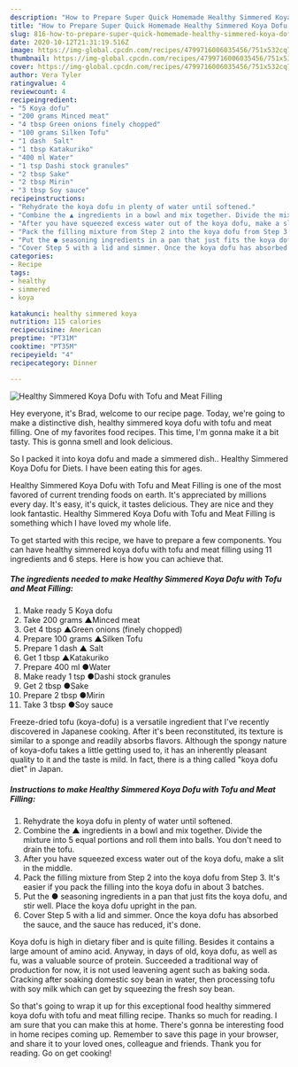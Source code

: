 ```yaml
---
description: "How to Prepare Super Quick Homemade Healthy Simmered Koya Dofu with Tofu and Meat Filling"
title: "How to Prepare Super Quick Homemade Healthy Simmered Koya Dofu with Tofu and Meat Filling"
slug: 816-how-to-prepare-super-quick-homemade-healthy-simmered-koya-dofu-with-tofu-and-meat-filling
date: 2020-10-12T21:31:19.516Z
image: https://img-global.cpcdn.com/recipes/4799716006035456/751x532cq70/healthy-simmered-koya-dofu-with-tofu-and-meat-filling-recipe-main-photo.jpg
thumbnail: https://img-global.cpcdn.com/recipes/4799716006035456/751x532cq70/healthy-simmered-koya-dofu-with-tofu-and-meat-filling-recipe-main-photo.jpg
cover: https://img-global.cpcdn.com/recipes/4799716006035456/751x532cq70/healthy-simmered-koya-dofu-with-tofu-and-meat-filling-recipe-main-photo.jpg
author: Vera Tyler
ratingvalue: 4
reviewcount: 4
recipeingredient:
- "5 Koya dofu"
- "200 grams Minced meat"
- "4 tbsp Green onions finely chopped"
- "100 grams Silken Tofu"
- "1 dash  Salt"
- "1 tbsp Katakuriko"
- "400 ml Water"
- "1 tsp Dashi stock granules"
- "2 tbsp Sake"
- "2 tbsp Mirin"
- "3 tbsp Soy sauce"
recipeinstructions:
- "Rehydrate the koya dofu in plenty of water until softened."
- "Combine the ▲ ingredients in a bowl and mix together. Divide the mixture into 5 equal portions and roll them into balls. You don&#39;t need to drain the tofu."
- "After you have squeezed excess water out of the koya dofu, make a slit in the middle."
- "Pack the filling mixture from Step 2 into the koya dofu from Step 3. It&#39;s easier if you pack the filling into the koya dofu in about 3 batches."
- "Put the ● seasoning ingredients in a pan that just fits the koya dofu, and stir well. Place the koya dofu upright in the pan."
- "Cover Step 5 with a lid and simmer. Once the koya dofu has absorbed the sauce, and the sauce has reduced, it&#39;s done."
categories:
- Recipe
tags:
- healthy
- simmered
- koya

katakunci: healthy simmered koya 
nutrition: 115 calories
recipecuisine: American
preptime: "PT31M"
cooktime: "PT35M"
recipeyield: "4"
recipecategory: Dinner

---
```



![Healthy Simmered Koya Dofu with Tofu and Meat Filling](https://img-global.cpcdn.com/recipes/4799716006035456/751x532cq70/healthy-simmered-koya-dofu-with-tofu-and-meat-filling-recipe-main-photo.jpg)

Hey everyone, it's Brad, welcome to our recipe page. Today, we're going to make a distinctive dish, healthy simmered koya dofu with tofu and meat filling. One of my favorites food recipes. This time, I'm gonna make it a bit tasty. This is gonna smell and look delicious.

So I packed it into koya dofu and made a simmered dish.. Healthy Simmered Koya Dofu for Diets. I have been eating this for ages.

Healthy Simmered Koya Dofu with Tofu and Meat Filling is one of the most favored of current trending foods on earth. It's appreciated by millions every day. It's easy, it's quick, it tastes delicious. They are nice and they look fantastic. Healthy Simmered Koya Dofu with Tofu and Meat Filling is something which I have loved my whole life.


To get started with this recipe, we have to prepare a few components. You can have healthy simmered koya dofu with tofu and meat filling using 11 ingredients and 6 steps. Here is how you can achieve that.

<!--inarticleads1-->

##### The ingredients needed to make Healthy Simmered Koya Dofu with Tofu and Meat Filling:

1. Make ready 5 Koya dofu
1. Take 200 grams ▲Minced meat
1. Get 4 tbsp ▲Green onions (finely chopped)
1. Prepare 100 grams ▲Silken Tofu
1. Prepare 1 dash ▲ Salt
1. Get 1 tbsp ▲Katakuriko
1. Prepare 400 ml ●Water
1. Make ready 1 tsp ●Dashi stock granules
1. Get 2 tbsp ●Sake
1. Prepare 2 tbsp ●Mirin
1. Take 3 tbsp ●Soy sauce


Freeze-dried tofu (koya-dofu) is a versatile ingredient that I&#39;ve recently discovered in Japanese cooking. After it&#39;s been reconstituted, its texture is similar to a sponge and readily absorbs flavors. Although the spongy nature of koya-dofu takes a little getting used to, it has an inherently pleasant quality to it and the taste is mild. In fact, there is a thing called &#34;koya dofu diet&#34; in Japan. 

<!--inarticleads2-->

##### Instructions to make Healthy Simmered Koya Dofu with Tofu and Meat Filling:

1. Rehydrate the koya dofu in plenty of water until softened.
1. Combine the ▲ ingredients in a bowl and mix together. Divide the mixture into 5 equal portions and roll them into balls. You don&#39;t need to drain the tofu.
1. After you have squeezed excess water out of the koya dofu, make a slit in the middle.
1. Pack the filling mixture from Step 2 into the koya dofu from Step 3. It&#39;s easier if you pack the filling into the koya dofu in about 3 batches.
1. Put the ● seasoning ingredients in a pan that just fits the koya dofu, and stir well. Place the koya dofu upright in the pan.
1. Cover Step 5 with a lid and simmer. Once the koya dofu has absorbed the sauce, and the sauce has reduced, it&#39;s done.


Koya dofu is high in dietary fiber and is quite filling. Besides it contains a large amount of amino acid. Anyway, in days of old, koya dofu, as well as fu, was a valuable source of protein. Succeeded a traditional way of production for now, it is not used leavening agent such as baking soda. Cracking after soaking domestic soy bean in water, then processing tofu with soy milk which can get by squeezing the fresh soy bean. 

So that's going to wrap it up for this exceptional food healthy simmered koya dofu with tofu and meat filling recipe. Thanks so much for reading. I am sure that you can make this at home. There's gonna be interesting food in home recipes coming up. Remember to save this page in your browser, and share it to your loved ones, colleague and friends. Thank you for reading. Go on get cooking!
